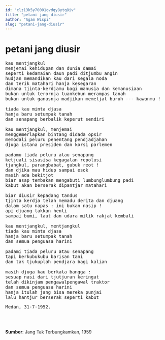 ```yaml
---
id: "clz13k5y70001ovdqy8ytq8iv"
title: "petani jang diusir"
author: "Agam Wispi"
slug: "petani-jang-diusir"
---
```


# petani jang diusir

<pre>
kau mentjangkul
menjemai kehidupan dan dunia damai
seperti kedamaian daun padi ditjumbu angin
hudjan memandikan kau dari segala noda
dan terik matahari hanja kesegaran
dimana tjinta-kerdjamu bagi manusia dan kemanusiaan
bukan untuk terornja tuankebun merampas tanah
bukan untuk ganasnja madjikan memetjat buruh --- kawanmu !

tiada kau minta djasa
hanja baru setumpak tanah
dan senapang berbalik keperut sendiri

kau mentjangkul, menjemai
menggemerlapkan bintang didada opsir
memodali peluru penentang pendjadjahan
djuga istana presiden dan korsi parlemen

padamu tiada peluru atau senapang
ketjuali sisasisa kegagalan repolusi
tjangkul, parangbabat, gubuk reot !
dan djika mau hidup sampai esok
masih ada bekitjot
biar asap tembakan mengabuti lumbunglumbung padi
kabut akan berserak dipantjar matahari

biar diusir kepadang tandus
tjinta kerdja telah memadu derita dan djuang
dalam satu napas : ini bukan nasip !
api djuang takkan henti
sampai bumi, laut dan udara milik rakjat kembali

kau mentjangkul, mentjangkul
tiada kau minta djasa
hanja baru setumpak tanah
dan semua penguasa harini

padami tiada peluru atau senapang
tapi berkubukubu barisan tani
dan tak tjukuplah pendjara bagi kalian

masih djuga kau berkata bangga :
sesuap nasi dari tjutjuran keringat
telah dikinjam pengawalpengawal traktor
dan semua penguasa harini
hanja itulah jang bisa mereka punjai
lalu hantjur berserak seperti kabut
</pre>
<pre>
Medan, 31-7-1952.
</pre>
<br/><br/>

**Sumber**: Jang Tak Terbungkamkan, 1959

